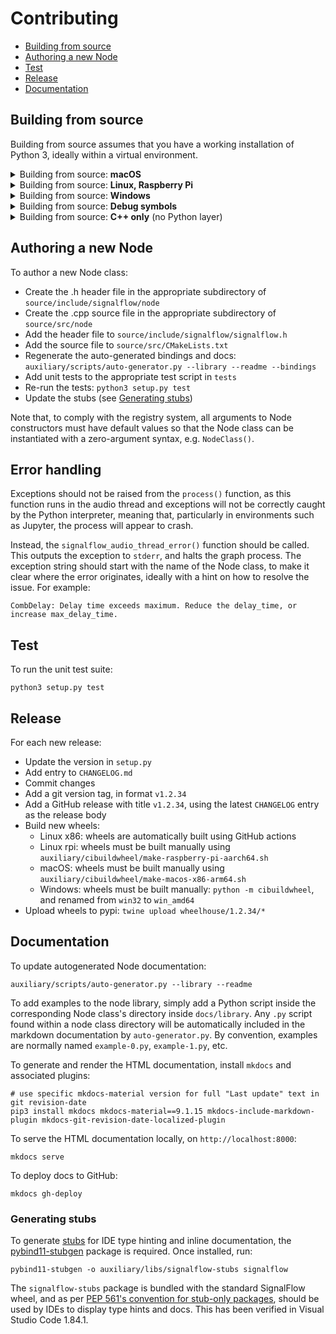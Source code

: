# Contributing

- [Building from source](#building-from-source)
- [Authoring a new Node](#authoring-a-new-node)
- [Test](#test)
- [Release](#release)
- [Documentation](#documentation)

## Building from source

Building from source assumes that you have a working installation of Python 3, ideally within a virtual environment.

<details>
<summary>Building from source: <b>macOS</b></summary>

### macOS

To build on macOS from source, install dependencies with Homebrew:
```
brew install cmake libsndfile
curl https://raw.githubusercontent.com/mackron/miniaudio/master/miniaudio.h -o source/include/signalflow/node/io/output/miniaudio-library.h
```

Clone this repository, then build and install with `pip`:
```
pip3 install .
```
</details>

<details>
<summary>Building from source: <b>Linux, Raspberry Pi</b></summary>

### Linux, Raspberry Pi

SignalFlow supports Linux (verified on Ubuntu 20.04 and Raspberry Pi OS buster) with alsa and pulseaudio backends.

To build the Python library from source on Linux, install dependencies with apt:
```
# If on Raspberry Pi: libfftw3-dev
apt-get install -y git cmake g++ python3-pip libasound2-dev libsndfile1-dev fftw3-dev
curl https://raw.githubusercontent.com/mackron/miniaudio/master/miniaudio.h -o source/include/signalflow/node/io/output/miniaudio-library.h
```

Clone this repository, then build and install with `pip`:
```
pip3 install .
```

</details>

<details>
<summary>Building from source: <b>Windows</b></summary>

### Windows

The build process for SignalFlow on 64-bit Windows has been verified with Visual Studio 2022 and CMake.

- Download Windows binaries of [FFTW](http://fftw.org/install/windows.html) and [libsndfile](https://github.com/libsndfile/libsndfile/releases/), and unzip them in the same filesystem location as the `signalflow` source directory
- Install Python 3, and dependencies: `python -m pip install build delvewheel`
- Build the binary wheel: `python -m build --wheel`
- Copy the libsndfile and fftw binaries into `dlls`
- Bundle the DLL dependencies with the wheel: `python -m delvewheel repair --add-path=dlls *.whl`

</details>

<details>
<summary>Building from source: <b>Debug symbols</b></summary>

To build the Python libraries with debug symbols:
```
python3 setup.py build --debug install
```
</details>

<details>
<summary>Building from source: <b>C++ only</b> (no Python layer)</summary>

To build and install the C++ core without the Python binding layer:
```
mkdir build
cd build
cmake ..
make -j8
```

To build with debug symbols, include `-DCMAKE_BUILD_TYPE=Debug` when calling `cmake`.

</details>


## Authoring a new Node

To author a new Node class:

- Create the .h header file in the appropriate subdirectory of `source/include/signalflow/node`
- Create the .cpp source file in the appropriate subdirectory of `source/src/node`
- Add the header file to `source/include/signalflow/signalflow.h`
- Add the source file to `source/src/CMakeLists.txt`
- Regenerate the auto-generated bindings and docs: `auxiliary/scripts/auto-generator.py --library --readme --bindings`
- Add unit tests to the appropriate test script in `tests`
- Re-run the tests: `python3 setup.py test`
- Update the stubs (see [Generating stubs](#generating-stubs))

Note that, to comply with the registry system, all arguments to Node constructors must have default values so that the Node class can be instantiated with a zero-argument syntax, e.g. `NodeClass()`.

## Error handling

Exceptions should not be raised from the `process()` function, as this function runs in the audio thread and exceptions will not be correctly caught by the Python interpreter, meaning that, particularly in environments such as Jupyter, the process will appear to crash.

Instead, the `signalflow_audio_thread_error()` function should be called. This outputs the exception to `stderr`, and halts the graph process. The exception string should start with the name of the Node class, to make it clear where the error originates, ideally with a hint on how to resolve the issue. For example:

```
CombDelay: Delay time exceeds maximum. Reduce the delay_time, or increase max_delay_time.
```

## Test

To run the unit test suite:
```
python3 setup.py test
```

## Release

For each new release:

- Update the version in `setup.py`
- Add entry to `CHANGELOG.md`
- Commit changes
- Add a git version tag, in format `v1.2.34`
- Add a GitHub release with title `v1.2.34`, using the latest `CHANGELOG` entry as the release body 
- Build new wheels:
  - Linux x86: wheels are automatically built using GitHub actions
  - Linux rpi: wheels must be built manually using `auxiliary/cibuildwheel/make-raspberry-pi-aarch64.sh`
  - macOS: wheels must be built manually using `auxiliary/cibuildwheel/make-macos-x86-arm64.sh`
  - Windows: wheels must be built manually: `python -m cibuildwheel`, and renamed from `win32` to `win_amd64`
- Upload wheels to pypi: `twine upload wheelhouse/1.2.34/*`

## Documentation

To update autogenerated Node documentation:

```
auxiliary/scripts/auto-generator.py --library --readme
```

To add examples to the node library, simply add a Python script inside the corresponding Node class's directory inside `docs/library`. Any `.py` script found within a node class directory will be automatically included in the markdown documentation by `auto-generator.py`. By convention, examples are normally named `example-0.py`, `example-1.py`, etc.

To generate and render the HTML documentation, install `mkdocs` and associated plugins:

```
# use specific mkdocs-material version for full "Last update" text in git revision-date
pip3 install mkdocs mkdocs-material==9.1.15 mkdocs-include-markdown-plugin mkdocs-git-revision-date-localized-plugin
```

To serve the HTML documentation locally, on `http://localhost:8000`:
```
mkdocs serve
```

To deploy docs to GitHub:
```
mkdocs gh-deploy
```

### Generating stubs

To generate [stubs](https://peps.python.org/pep-0561/) for IDE type hinting and inline documentation, the [pybind11-stubgen](https://github.com/sizmailov/pybind11-stubgen) package is required. Once installed, run:

```
pybind11-stubgen -o auxiliary/libs/signalflow-stubs signalflow
```

The `signalflow-stubs` package is bundled with the standard SignalFlow wheel, and as per [PEP 561's convention for stub-only packages](https://peps.python.org/pep-0561/#stub-only-packages), should be used by IDEs to display type hints and docs. This has been verified in Visual Studio Code 1.84.1.
